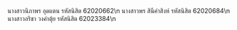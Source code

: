 นางสาวนิภาพร  อุดแตน รหัสนิสิต  62020662\n
นางสาวพร สินีคำสิงห์ รหัสนิสิต  62020684\n
นางสาวอริชา  วงคำตุ้ย  รหัสนิสิต 62023384\n
